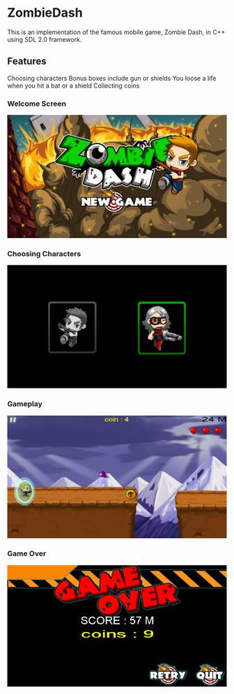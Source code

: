 # ZombieDash
This is an implementation of the famous mobile game, Zombie Dash, in C++ using SDL 2.0 framework.

## Features
Choosing characters
Bonus boxes include gun or shields
You loose a life when you hit a bat or a shield
Collecting coins
### Welcome Screen
![Screenshot](readme_images/welcome_screen.png)
### Choosing Characters
![Screenshot](readme_images/characters.png)
### Gameplay
![Screenshot](readme_images/gameplay.png)
### Game Over
![Screenshot](readme_images/gameover.png)
